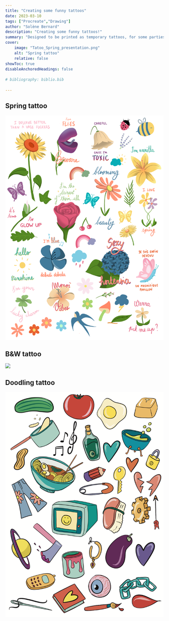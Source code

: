 ```yaml
---
title: "Creating some funny tattoos"
date: 2023-03-10
tags: ["Procreate","Drawing"]
author: "Solène Bernard"
description: "Creating some funny tattoos!" 
summary: "Designed to be printed as temporary tattoos, for some parties! Done on Procreate." 
cover:
    image: "Tatoo_Spring_presentation.png"
    alt: "Spring tattoo"
    relative: false
showToc: true
disableAnchoredHeadings: false

# bibliography: biblio.bib

---
```


## Spring tattoo

![](Tatoo_Spring.png)

## B&W tattoo

![](A3.PNG)

## Doodling tattoo

![](Tatoo_Doodling_Print.png)



